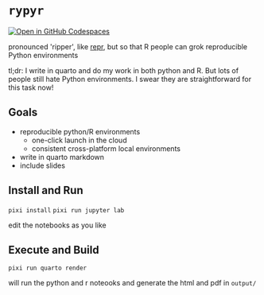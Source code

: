 # `rypyr`

[![Open in GitHub Codespaces](https://github.com/codespaces/badge.svg)](https://codespaces.new/knaaptime/rypyr)

pronounced 'ripper', like [repr](), but so that R people can grok reproducible Python environments

tl;dr: I write in quarto and do my work in both python and R. But lots of people still hate Python environments. I swear they are straightforward for this task now!

## Goals

- reproducible python/R environments
  - one-click launch in the cloud
  - consistent cross-platform local environments
- write in quarto markdown 
- include slides


## Install and Run

`pixi install`
`pixi run jupyter lab`

edit the notebooks as you like

## Execute and Build

`pixi run quarto render`

will run the python and r noteooks and generate the html and pdf in `output/`

